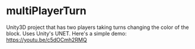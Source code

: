 # multiPlayerTurn
Unity3D project that has two players taking turns changing the color of the block. Uses Unity's UNET.
Here's a simple demo: https://youtu.be/c5dOCmh2RMQ

